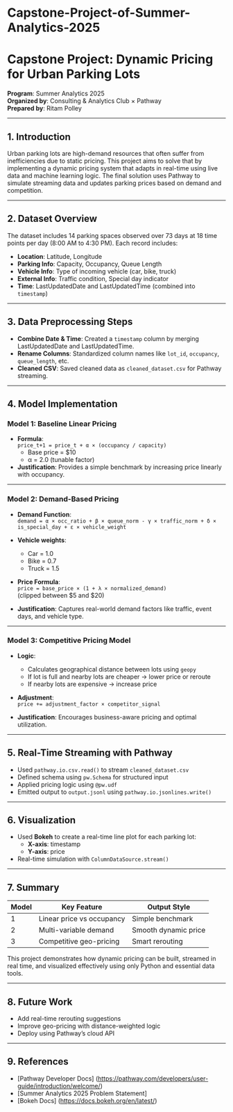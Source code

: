 # Capstone-Project-of-Summer-Analytics-2025
# Capstone Project: Dynamic Pricing for Urban Parking Lots

**Program**: Summer Analytics 2025  
**Organized by**: Consulting & Analytics Club × Pathway  
**Prepared by**: Ritam Polley

---

## 1. Introduction

Urban parking lots are high-demand resources that often suffer from inefficiencies due to static pricing. This project aims to solve that by implementing a dynamic pricing system that adapts in real-time using live data and machine learning logic. The final solution uses Pathway to simulate streaming data and updates parking prices based on demand and competition.

---

## 2. Dataset Overview

The dataset includes 14 parking spaces observed over 73 days at 18 time points per day (8:00 AM to 4:30 PM). Each record includes:

- **Location**: Latitude, Longitude  
- **Parking Info**: Capacity, Occupancy, Queue Length  
- **Vehicle Info**: Type of incoming vehicle (car, bike, truck)  
- **External Info**: Traffic condition, Special day indicator  
- **Time**: LastUpdatedDate and LastUpdatedTime (combined into `timestamp`)  

---

## 3. Data Preprocessing Steps

- **Combine Date & Time**: Created a `timestamp` column by merging LastUpdatedDate and LastUpdatedTime.  
- **Rename Columns**: Standardized column names like `lot_id`, `occupancy`, `queue_length`, etc.  
- **Cleaned CSV**: Saved cleaned data as `cleaned_dataset.csv` for Pathway streaming.  

---

## 4. Model Implementation

### Model 1: Baseline Linear Pricing

- **Formula**:  
  `price_t+1 = price_t + α × (occupancy / capacity)`  
  - Base price = $10  
  - α = 2.0 (tunable factor)  
- **Justification**: Provides a simple benchmark by increasing price linearly with occupancy.

---

### Model 2: Demand-Based Pricing

- **Demand Function**:  
  `demand = α × occ_ratio + β × queue_norm - γ × traffic_norm + δ × is_special_day + ε × vehicle_weight`

- **Vehicle weights**:  
  - Car = 1.0  
  - Bike = 0.7  
  - Truck = 1.5

- **Price Formula**:  
  `price = base_price × (1 + λ × normalized_demand)`  
  (clipped between $5 and $20)

- **Justification**: Captures real-world demand factors like traffic, event days, and vehicle type.

---

### Model 3: Competitive Pricing Model

- **Logic**:
  - Calculates geographical distance between lots using `geopy`
  - If lot is full and nearby lots are cheaper → lower price or reroute
  - If nearby lots are expensive → increase price

- **Adjustment**:  
  `price += adjustment_factor × competitor_signal`

- **Justification**: Encourages business-aware pricing and optimal utilization.

---

## 5. Real-Time Streaming with Pathway

- Used `pathway.io.csv.read()` to stream `cleaned_dataset.csv`
- Defined schema using `pw.Schema` for structured input
- Applied pricing logic using `@pw.udf`
- Emitted output to `output.jsonl` using `pathway.io.jsonlines.write()`

---

## 6. Visualization

- Used **Bokeh** to create a real-time line plot for each parking lot:
  - **X-axis**: timestamp  
  - **Y-axis**: price  
- Real-time simulation with `ColumnDataSource.stream()`

---

## 7. Summary

| Model  | Key Feature             | Output Style        |
|--------|--------------------------|----------------------|
| 1      | Linear price vs occupancy | Simple benchmark     |
| 2      | Multi-variable demand     | Smooth dynamic price |
| 3      | Competitive geo-pricing   | Smart rerouting      |

This project demonstrates how dynamic pricing can be built, streamed in real time, and visualized effectively using only Python and essential data tools.

---

## 8. Future Work

- Add real-time rerouting suggestions  
- Improve geo-pricing with distance-weighted logic  
- Deploy using Pathway’s cloud API  

---

## 9. References

- [Pathway Developer Docs]
  (https://pathway.com/developers/user-guide/introduction/welcome/)  
- [Summer Analytics 2025 Problem Statement] 
- [Bokeh Docs]
  (https://docs.bokeh.org/en/latest/)  
